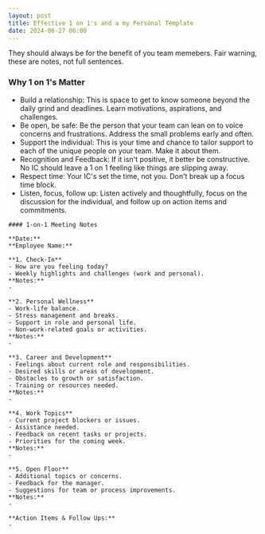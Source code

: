 ```yaml
---
layout: post
title: Effective 1 on 1's and a my Personal Template
date: 2024-06-27 06:00
---
```


They should always be for the benefit of you team memebers. Fair warning, these are notes, not full sentences.

### Why 1 on 1's Matter

- Build a relationship: This is space to get to know someone beyond the daily grind and deadlines. Learn motivations, aspirations, and challenges.
- Be open, be safe: Be the person that your team can lean on to voice concerns and frustrations. Address the small problems early and often.
- Support the individual: This is your time and chance to tailor support to each of the unique people on your team. Make it about them.
- Recognition and Feedback: If it isn't positive, it better be constructive. No IC should leave a 1 on 1 feeling like things are slipping away.
- Respect time: Your IC's set the time, not you. Don't break up a focus time block.
- Listen, focus, follow up: Listen actively and thoughtfully, focus on the discussion for the individual, and follow up on action items and commitments.

```
#### 1-on-1 Meeting Notes

**Date:** 
**Employee Name:** 

**1. Check-In**
- How are you feeling today?
- Weekly highlights and challenges (work and personal).
**Notes:**
- 

**2. Personal Wellness**
- Work-life balance.
- Stress management and breaks.
- Support in role and personal life.
- Non-work-related goals or activities.
**Notes:**
- 

**3. Career and Development**
- Feelings about current role and responsibilities.
- Desired skills or areas of development.
- Obstacles to growth or satisfaction.
- Training or resources needed.
**Notes:**
- 

**4. Work Topics**
- Current project blockers or issues.
- Assistance needed.
- Feedback on recent tasks or projects.
- Priorities for the coming week.
**Notes:**
- 

**5. Open Floor**
- Additional topics or concerns.
- Feedback for the manager.
- Suggestions for team or process improvements.
**Notes:**
- 

**Action Items & Follow Ups:**
- 
```
